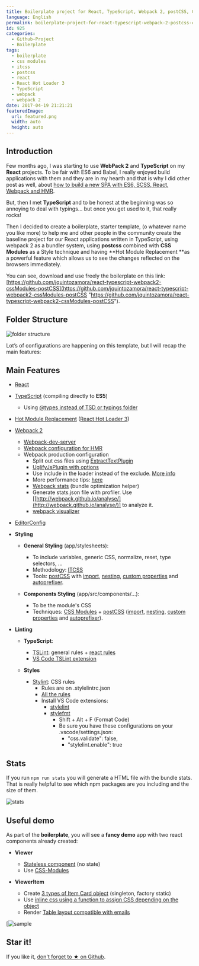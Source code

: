 ```yaml
---
title: Boilerplate project for React, TypeScript, Webpack 2, postCSS, CSS-Modules and HMR
language: English
permalink: boilerplate-project-for-react-typescript-webpack-2-postcss-css-modules-and-hmr
id: 925
categories: 
  - Github-Project
  - Boilerplate
tags:
  - boilerplate
  - css modules
  - itcss
  - postcss
  - react
  - React Hot Loader 3
  - TypeScript
  - webpack
  - webpack 2
date: 2017-04-19 21:21:21
featuredImage: 
  url: featured.png
  width: auto
  height: auto
---
```


## Introduction
Few months ago, I was starting to use **WebPack 2** and **TypeScript** on my **React** projects. To be fair with ES6 and Babel, I really enjoyed build applications with them and they are in my hearth and that is why I did other post as well, about [how to build a new SPA with ES6, SCSS, React, Webpack and HMR](/2016/11/14/how-to-build-a-new-spa-with-es6-scss-react-webpack-and-hmr-the-beginners-guide/).

But, then I met **TypeScript** and to be honest at the beginning was so annoying to deal with typings… but once you get used to it, that really rocks!

Then I decided to create a boilerplate, starter template, (o whatever name you like more) to help me and other people in the community create the baseline project for our React applications written in TypeScript, using webpack 2 as a bundler system, using **postcss** combined with **CSS Modules** as a Style technique and having **Hot Module Replacement **as a powerful feature which allows us to see the changes reflected on the browsers immediately.

You can see, download and use freely the boilerplate on this link: [https://github.com/jquintozamora/react-typescript-webpack2-cssModules-postCSS](https://github.com/jquintozamora/react-typescript-webpack2-cssModules-postCSS "https://github.com/jquintozamora/react-typescript-webpack2-cssModules-postCSS").

## Folder Structure
![folder structure](./image-1.png)


Lot’s of configurations are happening on this template, but I will recap the main features:

## Main Features

* [React](https://facebook.github.io/react)
* [TypeScript](https://www.typescriptlang.org/) (compiling directly to **ES5**)
    - Using [@types instead of TSD or typings folder](https://github.com/jquintozamora/react-typescript-webpack2-cssModules-postCSS/blob/master/tsconfig.json#L14)
* [Hot Module Replacement](https://medium.com/@dan_abramov/hot-reloading-in-react-1140438583bf#.xh6v0ht7j) ([React Hot Loader 3](https://github.com/gaearon/react-hot-loader/issues/243))
* [Webpack 2](https://webpack.js.org/)
    - [Webpack-dev-server](https://webpack.js.org/configuration/dev-server/)
    - [Webpack configuration for HMR](https://webpack.js.org/concepts/hot-module-replacement/)
    - Webpack production configuration
        - Split out css files using [ExtractTextPlugin](https://webpack.js.org/plugins/extract-text-webpack-plugin)
        - [UglifyJsPlugin with options](https://github.com/webpack/webpack/blob/v2.4.1/lib/optimize/UglifyJsPlugin.js)
        - Use include in the loader instead of the exclude. [More info](http://stackoverflow.com/questions/37823764/how-include-and-exclude-works-in-webpack-loader)
        - More performance tips: [here](https://medium.com/@khanght/optimize-webpack-production-build-ec594242b222#.bj3eyg65p)
        - [Webpack stats](https://github.com/jquintozamora/react-typescript-webpack2-cssModules-postCSS/blob/master/webpack/webpack.config.stats.js) (bundle optimization helper)
        - Generate stats.json file with profiler. Use [[http://webpack.github.io/analyse/](http://webpack.github.io/analyse/)] to analyze it.
        - [webpack visualizer](https://chrisbateman.github.io/webpack-visualizer/)
* [EditorConfig](http://editorconfig.org/)
* **Styling**
    - **General Styling** (app/stylesheets):
        - To include variables, generic CSS, normalize, reset, type selectors, ...
        - Methodology: [ITCSS](http://itcss.io/)
        - Tools: [postCSS](http://postcss.org/) with [import](https://github.com/postcss/postcss-import), [nesting](https://www.npmjs.com/package/postcss-nesting), [custom properties](https://github.com/postcss/postcss-custom-properties) and [autoprefixer](https://github.com/postcss/autoprefixer).

    - **Components Styling** (app/src/components/...):
        - To be the module's CSS
        - Techniques: [CSS Modules](https://github.com/css-modules/css-modules) + [postCSS](http://postcss.org/) ([import](https://github.com/postcss/postcss-import), [nesting](https://www.npmjs.com/package/postcss-nesting), [custom properties](https://github.com/postcss/postcss-custom-properties) and [autoprefixer](https://github.com/postcss/autoprefixer)).

* **Linting**
    - **TypeScript**:
        - [TSLint](https://palantir.github.io/tslint): general rules + [react rules](https://github.com/palantir/tslint-react)
        - [VS Code TSLint extension](https://marketplace.visualstudio.com/items?itemName=eg2.tslint)

    - **Styles**
        - [Stylint](https://stylelint.io/): CSS rules
            - Rules are on .stylelintrc.json
            - [All the rules](https://stylelint.io/user-guide/rules)
            - Install VS Code extensions:
                - [stylelint](https://marketplace.visualstudio.com/items?itemName=shinnn.stylelint)
                - [stylefmt](https://marketplace.visualstudio.com/items?itemName=mrmlnc.vscode-stylefmt)
                    - Shift + Alt + F (Format Code)
                    - Be sure you have these configurations on your .vscode/settings.json:
                        * "css.validate": false,
                        * "stylelint.enable": true

## Stats
If you run `npm run stats` you will generate a HTML file with the bundle stats. That is really helpful to see which npm packages are you including and the size of them.

![stats](./image-2.png)


## Useful demo
As part of the **boilerplate**, you will see a **fancy demo** app with two react components already created:
* **Viewer**
    - [Stateless component](https://github.com/jquintozamora/react-typescript-webpack2-cssModules-postCSS/blob/master/app/src/components/Viewer/Viewer.tsx) (no state)
    - Use [CSS-Modules](https://github.com/jquintozamora/react-typescript-webpack2-cssModules-postCSS/blob/master/app/src/components/Viewer/Viewer.module.css)

*   **ViewerItem**
    - Create [3 types of Item Card object](https://github.com/jquintozamora/react-typescript-webpack2-cssModules-postCSS/blob/master/app/src/components/ViewerItem/ViewerItemCardType.ts) (singleton, factory static)
    - Use [inline css using a function to assign CSS depending on the object](https://github.com/jquintozamora/react-typescript-webpack2-cssModules-postCSS/blob/master/app/src/components/ViewerItem/ViewerItem.inlined.css.ts)
    - Render [Table layout compatible with emails](https://github.com/jquintozamora/react-typescript-webpack2-cssModules-postCSS/blob/master/app/src/components/ViewerItem/ViewerItem.tsx)

[![sample](./image-3.png)

## Star it!
If you like it, [don't forget to ★ on Github](https://github.com/jquintozamora/react-typescript-webpack2-cssModules-postCSS).
